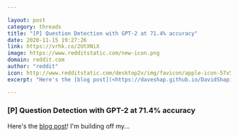 ```yaml
---

layout: post
category: threads
title: "[P] Question Detection with GPT-2 at 71.4% accuracy"
date: 2020-11-15 19:27:26
link: https://vrhk.co/2UtXNiX
image: https://www.redditstatic.com/new-icon.png
domain: reddit.com
author: "reddit"
icon: http://www.redditstatic.com/desktop2x/img/favicon/apple-icon-57x57.png
excerpt: "Here's the [blog post](<https://daveshap.github.io/DavidShapiroBlog/gpt-2/deep-learning/2020/11/15/question-detection.html>)! I'm building off my..."

---
```


### [P] Question Detection with GPT-2 at 71.4% accuracy

Here's the [blog post](<https://daveshap.github.io/DavidShapiroBlog/gpt-2/deep-learning/2020/11/15/question-detection.html>)! I'm building off my...